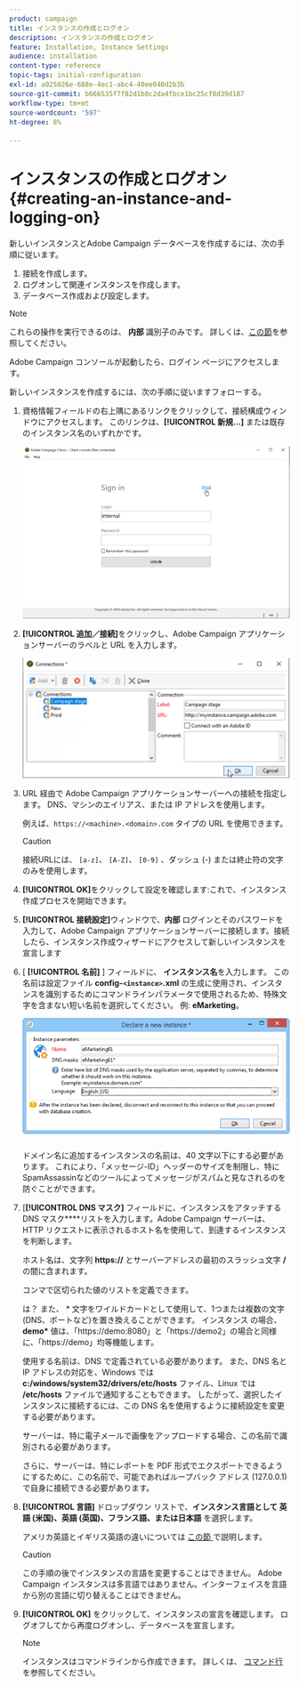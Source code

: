 ```yaml
---
product: campaign
title: インスタンスの作成とログオン
description: インスタンスの作成とログオン
feature: Installation, Instance Settings
audience: installation
content-type: reference
topic-tags: initial-configuration
exl-id: a025026e-688e-4ec1-abc4-40ee040d2b3b
source-git-commit: b666535f7f82d1b8c2da4fbce1bc25cf8d39d187
workflow-type: tm+mt
source-wordcount: '597'
ht-degree: 8%

---
```


# インスタンスの作成とログオン{#creating-an-instance-and-logging-on}



新しいインスタンスとAdobe Campaign データベースを作成するには、次の手順に従います。

1. 接続を作成します。
1. ログオンして関連インスタンスを作成します。
1. データベース作成および設定します。

>[!NOTE]
>
>これらの操作を実行できるのは、 **内部** 識別子のみです。 詳しくは、[この節](../../installation/using/configuring-campaign-server.md#internal-identifier)を参照してください。

Adobe Campaign コンソールが起動したら、ログイン ページにアクセスします。

新しいインスタンスを作成するには、次の手順に従いますフォローする。

1. 資格情報フィールドの右上隅にあるリンクをクリックして、接続構成ウィンドウにアクセスします。 このリンクは、**[!UICONTROL 新規…]** または既存のインスタンス名のいずれかです。

   ![](assets/s_ncs_install_define_connection_01.png)

1. **[!UICONTROL 追加／接続]**&#x200B;をクリックし、Adobe Campaign アプリケーションサーバーのラベルと URL を入力します。

   ![](assets/s_ncs_install_define_connection_02.png)

1. URL 経由で Adobe Campaign アプリケーションサーバーへの接続を指定します。 DNS、マシンのエイリアス、または IP アドレスを使用します。

   例えば、`https://<machine>.<domain>.com` タイプの URL を使用できます。

   >[!CAUTION]
   >
   >接続URLには、 `[a-z]`、 `[A-Z]`、 `[0-9]` 、ダッシュ (-) または終止符の文字のみを使用します。

1. **[!UICONTROL OK]**&#x200B;をクリックして設定を確認します:これで、インスタンス作成プロセスを開始できます。
1. **[!UICONTROL 接続設定]**&#x200B;ウィンドウで、**内部** ログインとそのパスワードを入力して、Adobe Campaign アプリケーションサーバーに接続します。接続したら、インスタンス作成ウィザードにアクセスして新しいインスタンスを宣言します
1. [ **[!UICONTROL 名前]** ] フィールドに、 **インスタンス名**&#x200B;を入力します。 この名前は設定ファイル **config-`<instance>`.xml** の生成に使用され、インスタンスを識別するためにコマンドラインパラメータで使用されるため、特殊文字を含まない短い名前を選択してください。 例: **eMarketing**。

   ![](assets/s_ncs_install_create_instance.png)

   ドメイン名に追加するインスタンスの名前は、40 文字以下にする必要があります。 これにより、「メッセージ-ID」ヘッダーのサイズを制限し、特にSpamAssassinなどのツールによってメッセージがスパムと見なされるのを防ぐことができます。

1. [**[!UICONTROL DNS マスク]** フィールドに、インスタンスをアタッチする DNS マスク&#x200B;****&#x200B;リストを入力します。Adobe Campaign サーバーは、HTTP リクエストに表示されるホスト名を使用して、到達するインスタンスを判断します。

   ホスト名は、文字列 **https://** とサーバーアドレスの最初のスラッシュ文字 **/** の間に含まれます。

   コンマで区切られた値のリストを定義できます。

   は？ また、 &#42; 文字をワイルドカードとして使用して、1つまたは複数の文字(DNS、ポートなど)を置き換えることができます。 インスタンス の場合、 **demo&#42;** 値は、「https://demo:8080」と「https://demo2」の場合と同様に、「https://demo」均等機能します。

   使用する名前は、DNS で定義されている必要があります。 また、DNS 名と IP アドレスの対応を、Windows では **c:/windows/system32/drivers/etc/hosts** ファイル、Linux では **/etc/hosts** ファイルで通知することもできます。 したがって、選択したインスタンスに接続するには、この DNS 名を使用するように接続設定を変更する必要があります。

   サーバーは、特に電子メールで画像をアップロードする場合、この名前で識別される必要があります。

   さらに、サーバーは、特にレポートを PDF 形式でエクスポートできるようにするために、この名前で、可能であればループバック アドレス (127.0.0.1) で自身に接続できる必要があります。

1. **[!UICONTROL 言語]** ドロップダウン リストで、**インスタンス言語として 英語 (米国)、英語 (英国)、フランス語、または日本語** を選択します。

   アメリカ英語とイギリス英語の違いについては [ この節 ](../../platform/using/adobe-campaign-workspace.md#date-and-time) で説明します。

   >[!CAUTION]
   >
   >この手順の後でインスタンスの言語を変更することはできません。 Adobe Campaign インスタンスは多言語ではありません。インターフェイスを言語から別の言語に切り替えることはできません。

1. **[!UICONTROL OK]** をクリックして、インスタンスの宣言を確認します。 ログオフしてから再度ログオンし、データベースを宣言します。

   >[!NOTE]
   >
   >インスタンスはコマンドラインから作成できます。 詳しくは、 [コマンド行](../../installation/using/command-lines.md)を参照してください。

